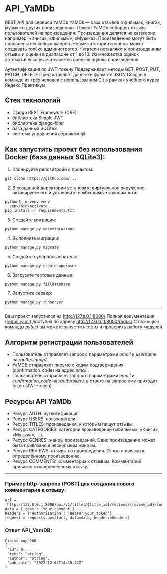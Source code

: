# API_YaMDb
REST API для сервиса YaMDb
YaMDb — база отзывов о фильмах, книгах, музыке и других произведениях.
Проект YaMDb собирает отзывы пользователей на произведения. Произведения делятся на категории, например: «Книги», «Фильмы», «Музыка».
Произведению могут быть присвоены несколько жанров. Новые категории и жанры может создавать только администратор.
Читатели оставляют к произведениям отзывы и оценки в диапазоне от 1 до 10.
Из множества оценок автоматически высчитывается средняя оценка произведения.

Аутентификация по JWT-токену
Поддерживает методы GET, POST, PUT, PATCH, DELETE
Предоставляет данные в формате JSON
Cоздан в команде из трёх человек с использованим Git в рамках учебного курса Яндекс.Практикум.

## Стек технологий
- Django REST Framework (DRF)
- библиотека Simple JWT
- библиотека django-filter
- база данных SQLite3
- система управления версиями git

## Как запустить проект без использования Docker (база данных SQLite3):
1) Клонируйте репозитроий с проектом:
```
git clone https://github.com/...
```
2) В созданной директории установите виртуальное окружение, активируйте его и установите необходимые зависимости:
```
python3 -m venv venv
. venv/bin/activate
pip install -r requirements.txt
```
3) Создайте миграции:
```
python manage.py makemigrations
```
4) Выполните миграции:
```
python manage.py migrate
```
5) Cоздайте суперпользователя:
```
python manage.py createsuperuser
```
6) Загрузите тестовые данные:
```
python manage.py filldatabase
```
7) Запустите сервер:
```
python manage.py runserver
```
__________________________________
Ваш проект запустился на http://127.0.0.1:8000/
Полная документация ([redoc.yaml](https://github.com/leks20/yamdb/blob/master/static/redoc.yaml)) доступна по адресу http://127.0.0.1:8000/redoc/
С помощью команды *pytest* вы можете запустить тесты и проверить работу модулей

## Алгоритм регистрации пользователей
- Пользователь отправляет запрос с параметрами *email* и *username* на */auth/signup/*.
- YaMDB отправляет письмо с кодом подтверждения (confirmation_code) на адрес *email* .
- Пользователь отправляет запрос с параметрами *email* и *confirmation_code* на */auth/token/*, в ответе на запрос ему приходит token (JWT-токен).

## Ресурсы API YaMDb
- Ресурс AUTH: аутентификация.
- Ресурс USERS: пользователи.
- Ресурс TITLES: произведения, к которым пишут отзывы.
- Ресурс CATEGORIES: категории произведений («Фильмы», «Книги», «Музыка», ...).
- Ресурс GENRES: жанры произведений. Одно произведение может быть привязано к нескольким жанрам.
- Ресурс REVIEWS: отзывы на произведения. Отзыв привязан к определённому произведению.
- Ресурс COMMENTS: комментарии к отзывам. Комментарий привязан к определённому отзыву.
______________________________________________________________________
### Пример http-запроса (POST) для создания нового комментария к отзыву:
```
url = 'http://127.0.0.1:8000/api/v1/titles/{title_id}/reviews/{review_id}/comments/'
data = {'text': 'Your comment'}
headers = {'Authorization': 'Bearer your_token'}
request = requests.post(url, data=data, headers=headers)
```
### Ответ API_YamDB:
```
Статус-код 200
{
 "id": 0,
 "text": "string",
 "author": "string",
 "pub_date": "2022-12-04T14:15:22Z"
}
```
